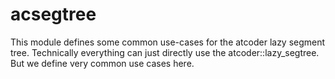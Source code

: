 # acsegtree

This module defines some common use-cases for the atcoder lazy segment tree. Technically everything
can just directly use the atcoder::lazy_segtree. But we define very common use cases here.